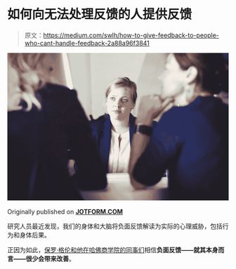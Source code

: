 # 如何向无法处理反馈的人提供反馈

> 原文：<https://medium.com/swlh/how-to-give-feedback-to-people-who-cant-handle-feedback-2a88a96f3841>

![](img/f434bfb045903d3d2ee59875c4f043c3.png)

Originally published on [**JOTFORM.COM**](http://jotform.com)

研究人员最近发现，我们的身体和大脑将负面反馈解读为实际的心理威胁，包括行为和身体后果。

正因为如此，[保罗·格伦和他在哈佛商学院的同事们](https://hbr.org/2018/01/negative-feedback-rarely-leads-to-improvement)相信**负面反馈——就其本身而言——很少会带来改善**。